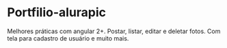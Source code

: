 # Portfilio-alurapic
Melhores práticas com angular 2+. Postar, listar, editar e deletar fotos. Com tela para cadastro de usuário e muito mais.
